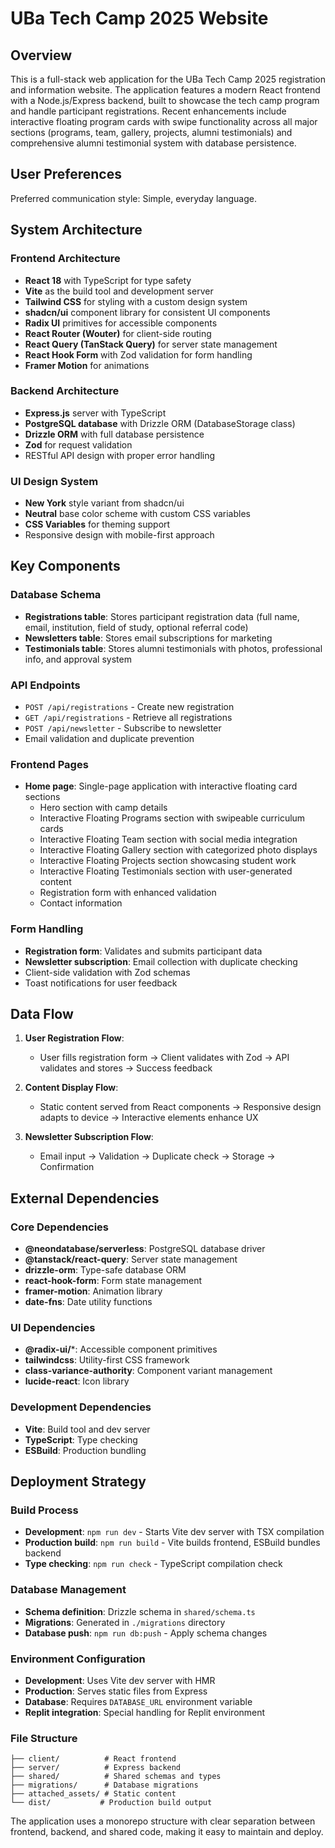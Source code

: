 # UBa Tech Camp 2025 Website

## Overview
This is a full-stack web application for the UBa Tech Camp 2025 registration and information website. The application features a modern React frontend with a Node.js/Express backend, built to showcase the tech camp program and handle participant registrations. Recent enhancements include interactive floating program cards with swipe functionality across all major sections (programs, team, gallery, projects, alumni testimonials) and comprehensive alumni testimonial system with database persistence.

## User Preferences
Preferred communication style: Simple, everyday language.

## System Architecture

### Frontend Architecture
- **React 18** with TypeScript for type safety
- **Vite** as the build tool and development server
- **Tailwind CSS** for styling with a custom design system
- **shadcn/ui** component library for consistent UI components
- **Radix UI** primitives for accessible components
- **React Router (Wouter)** for client-side routing
- **React Query (TanStack Query)** for server state management
- **React Hook Form** with Zod validation for form handling
- **Framer Motion** for animations

### Backend Architecture
- **Express.js** server with TypeScript
- **PostgreSQL database** with Drizzle ORM (DatabaseStorage class)
- **Drizzle ORM** with full database persistence
- **Zod** for request validation
- RESTful API design with proper error handling

### UI Design System
- **New York** style variant from shadcn/ui
- **Neutral** base color scheme with custom CSS variables
- **CSS Variables** for theming support
- Responsive design with mobile-first approach

## Key Components

### Database Schema
- **Registrations table**: Stores participant registration data (full name, email, institution, field of study, optional referral code)
- **Newsletters table**: Stores email subscriptions for marketing
- **Testimonials table**: Stores alumni testimonials with photos, professional info, and approval system

### API Endpoints
- `POST /api/registrations` - Create new registration
- `GET /api/registrations` - Retrieve all registrations
- `POST /api/newsletter` - Subscribe to newsletter
- Email validation and duplicate prevention

### Frontend Pages
- **Home page**: Single-page application with interactive floating card sections
  - Hero section with camp details
  - Interactive Floating Programs section with swipeable curriculum cards
  - Interactive Floating Team section with social media integration
  - Interactive Floating Gallery section with categorized photo displays
  - Interactive Floating Projects section showcasing student work
  - Interactive Floating Testimonials section with user-generated content
  - Registration form with enhanced validation
  - Contact information

### Form Handling
- **Registration form**: Validates and submits participant data
- **Newsletter subscription**: Email collection with duplicate checking
- Client-side validation with Zod schemas
- Toast notifications for user feedback

## Data Flow

1. **User Registration Flow**:
   - User fills registration form → Client validates with Zod → API validates and stores → Success feedback
   
2. **Content Display Flow**:
   - Static content served from React components → Responsive design adapts to device → Interactive elements enhance UX

3. **Newsletter Subscription Flow**:
   - Email input → Validation → Duplicate check → Storage → Confirmation

## External Dependencies

### Core Dependencies
- **@neondatabase/serverless**: PostgreSQL database driver
- **@tanstack/react-query**: Server state management
- **drizzle-orm**: Type-safe database ORM
- **react-hook-form**: Form state management
- **framer-motion**: Animation library
- **date-fns**: Date utility functions

### UI Dependencies
- **@radix-ui/***: Accessible component primitives
- **tailwindcss**: Utility-first CSS framework
- **class-variance-authority**: Component variant management
- **lucide-react**: Icon library

### Development Dependencies
- **Vite**: Build tool and dev server
- **TypeScript**: Type checking
- **ESBuild**: Production bundling

## Deployment Strategy

### Build Process
- **Development**: `npm run dev` - Starts Vite dev server with TSX compilation
- **Production build**: `npm run build` - Vite builds frontend, ESBuild bundles backend
- **Type checking**: `npm run check` - TypeScript compilation check

### Database Management
- **Schema definition**: Drizzle schema in `shared/schema.ts`
- **Migrations**: Generated in `./migrations` directory
- **Database push**: `npm run db:push` - Apply schema changes

### Environment Configuration
- **Development**: Uses Vite dev server with HMR
- **Production**: Serves static files from Express
- **Database**: Requires `DATABASE_URL` environment variable
- **Replit integration**: Special handling for Replit environment

### File Structure
```
├── client/          # React frontend
├── server/          # Express backend
├── shared/          # Shared schemas and types
├── migrations/      # Database migrations
├── attached_assets/ # Static content
└── dist/           # Production build output
```

The application uses a monorepo structure with clear separation between frontend, backend, and shared code, making it easy to maintain and deploy.